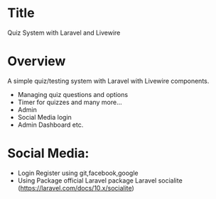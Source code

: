 # Title
Quiz System with Laravel and  Livewire

# Overview
A simple quiz/testing system with Laravel with Livewire components.

* Managing quiz questions and options
* Timer for quizzes and many more...
* Admin
* Social Media login
* Admin Dashboard etc.

# Social Media:
* Login Register using git,facebook,google
* Using Package official Laravel package Laravel socialite (https://laravel.com/docs/10.x/socialite)
